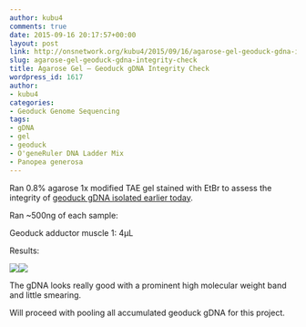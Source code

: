 ```yaml
---
author: kubu4
comments: true
date: 2015-09-16 20:17:57+00:00
layout: post
link: http://onsnetwork.org/kubu4/2015/09/16/agarose-gel-geoduck-gdna-integrity-check/
slug: agarose-gel-geoduck-gdna-integrity-check
title: Agarose Gel – Geoduck gDNA Integrity Check
wordpress_id: 1617
author:
- kubu4
categories:
- Geoduck Genome Sequencing
tags:
- gDNA
- gel
- geoduck
- O'geneRuler DNA Ladder Mix
- Panopea generosa
---
```


Ran 0.8% agarose 1x modified TAE gel stained with EtBr to assess the integrity of [geoduck gDNA isolated earlier today](http://onsnetwork.org/kubu4/2015/09/16/genomic-dna-isolation-geoduck-adductor-muscle-foot-4/).

Ran ~500ng of each sample:

Geoduck adductor muscle 1: 4μL



Results:



[![](https://raw.githubusercontent.com/sr320/LabDocs/master/protocols/Commercial_Protocols/ThermoFisher_OgeneRuler_DNA_Ladder_Mix_F100439.jpg)](https://raw.githubusercontent.com/sr320/LabDocs/master/protocols/Commercial_Protocols/ThermoFisher_OgeneRuler_DNA_Ladder_Mix_F100439.jpg)[![](http://eagle.fish.washington.edu/Arabidopsis/20150916_gel_gDNA_geoduck.jpg)](http://eagle.fish.washington.edu/Arabidopsis/20150916_gel_gDNA_geoduck.jpg)





The gDNA looks really good with a prominent high molecular weight band and little smearing.

Will proceed with pooling all accumulated geoduck gDNA for this project.
